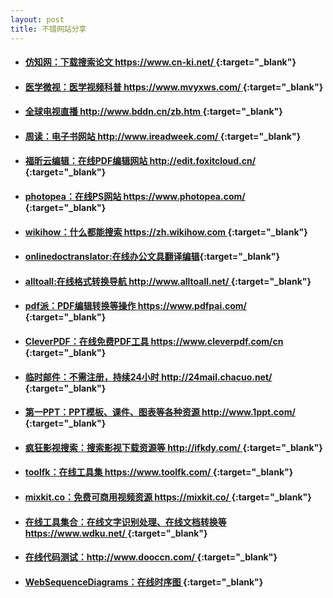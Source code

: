 ```yaml
---
layout: post
title: 不错网站分享
---
```


* #### [仿知网：下载搜索论文 https://www.cn-ki.net/ ](https://www.cn-ki.net/){:target="_blank"}
* #### [医学微视：医学视频科普 https://www.mvyxws.com/ ](https://www.mvyxws.com/){:target="_blank"}
* #### [全球电视直播 http://www.bddn.cn/zb.htm ](http://www.bddn.cn/zb.htm){:target="_blank"}
* #### [周读：电子书网站 http://www.ireadweek.com/ ](http://www.ireadweek.com/){:target="_blank"}
* #### [福昕云编辑：在线PDF编辑网站 http://edit.foxitcloud.cn/ ](http://edit.foxitcloud.cn/){:target="_blank"}
* #### [photopea：在线PS网站 https://www.photopea.com/ ](https://www.photopea.com/){:target="_blank"}
* #### [wikihow：什么都能搜索 https://zh.wikihow.com ](https://zh.wikihow.com){:target="_blank"}
* #### [onlinedoctranslator:在线办公文具翻译编辑](https://www.onlinedoctranslator.com/){:target="_blank"}
* #### [alltoall:在线格式转换导航 http://www.alltoall.net/ ](http://www.alltoall.net/){:target="_blank"}
* #### [pdf派：PDF编辑转换等操作 https://www.pdfpai.com/ ]( https://www.pdfpai.com/){:target="_blank"}
* #### [CleverPDF：在线免费PDF工具 https://www.cleverpdf.com/cn ](https://www.cleverpdf.com/cn){:target="_blank"}
* #### [临时邮件：不需注册，持续24小时 http://24mail.chacuo.net/ ](http://24mail.chacuo.net/){:target="_blank"}
* #### [第一PPT：PPT模板、课件、图表等各种资源 http://www.1ppt.com/ ](http://www.1ppt.com/){:target="_blank"}
* #### [疯狂影视搜索：搜索影视下载资源等 http://ifkdy.com/ ](http://ifkdy.com/){:target="_blank"}
* #### [toolfk：在线工具集 https://www.toolfk.com/ ](https://www.toolfk.com/){:target="_blank"}
* #### [mixkit.co：免费可商用视频资源 https://mixkit.co/ ](https://mixkit.co/){:target="_blank"}
* #### [在线工具集合：在线文字识别处理、在线文档转换等 https://www.wdku.net/ ](https://www.wdku.net/){:target="_blank"}
* #### [在线代码测试：http://www.dooccn.com/ ](http://www.dooccn.com/){:target="_blank"}
* #### [WebSequenceDiagrams：在线时序图 ](https://www.websequencediagrams.com/){:target="_blank"}


